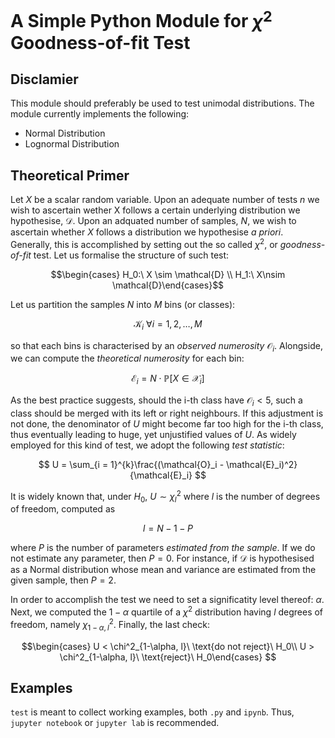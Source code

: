 # A Simple Python Module for $\chi^2$ Goodness-of-fit Test

## Disclamier
This module should preferably be used to test unimodal distributions. The module currently implements the following:

- Normal Distribution
- Lognormal Distribution

## Theoretical Primer
Let $X$ be a scalar random variable. Upon an adequate number of tests $n$ we wish to ascertain wether X follows a certain underlying distribution we hypothesise, $\mathcal{D}$. Upon an adquated number of samples, $N$, we wish to ascertain whether $X$ follows a distribution we hypothesise _a priori_. Generally, this is accomplished by setting out the so called $\chi^2$, or _goodness-of-fit_ test. Let us formalise the structure of such test:

$$\begin{cases} H_0:\ X \sim \mathcal{D} \\
H_1:\ X\nsim \mathcal{D}\end{cases}$$

Let us partition the samples $N$ into $M$ bins (or classes):

$$ \mathcal{K}_i\ \forall i=1,2,\dots, M$$

so that each bins is characterised by an _observed numerosity_ $\mathcal{O}_{i}$. Alongside, we can compute the _theoretical numerosity_ for each bin:

$$ \mathcal{E}_i = N\cdot \mathbb{P}[X\in\mathcal{X}_i]$$

As the best practice suggests, should the i-th class have $\mathcal{O}_i < 5$, such a class should be merged with its left or right neighbours. If this adjustment is not done, the denominator of $U$ might become far too high for the i-th class, thus eventually leading to huge, yet unjustified values of $U$. As widely employed for this kind of test, we adopt the following _test statistic_:

$$ U = \sum_{i  = 1}^{k}\frac{(\mathcal{O}_i - \mathcal{E}_i)^2}{\mathcal{E}_i} $$

It is widely known that, under $H_0$, $U\sim \chi^2_l$ where $l$ is the number of degrees of freedom, computed as

$$ l = N - 1 - P$$

where $P$ is the number of parameters _estimated from the sample_. If we do not estimate any parameter, then $P=0$. For instance, if $\mathcal{D}$ is hypothesised as a Normal distribution whose mean and variance are estimated from the given sample, then $P = 2$.

In order to accomplish the test we need to set a significatity level thereof: $\alpha$. Next, we computed the $1-\alpha$ quartile of a $\chi^2$ distribution having $l$ degrees of freedom, namely $\chi^2_{1-\alpha, l}$. Finally, the last check:

$$\begin{cases} U <  \chi^2_{1-\alpha, l}\ \text{do not reject}\ H_0\\
U > \chi^2_{1-\alpha, l}\ \text{reject}\ H_0\end{cases} $$


## Examples
`test` is meant to collect working examples, both `.py` and `ipynb`. Thus, `jupyter notebook` or `jupyter lab` is recommended.
